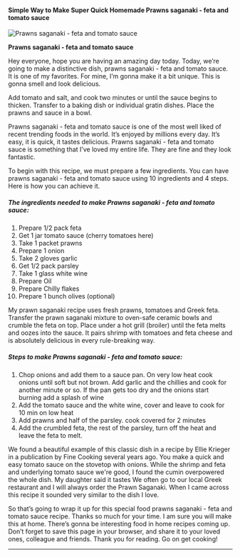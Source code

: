             

#### Simple Way to Make Super Quick Homemade Prawns saganaki - feta and tomato sauce

![Prawns saganaki - feta and tomato sauce](https://img-global.cpcdn.com/recipes/478b3a0e3dbb71a4/751x532cq70/prawns-saganaki-feta-and-tomato-sauce-recipe-main-photo.jpg)

**Prawns saganaki - feta and tomato sauce**

Hey everyone, hope you are having an amazing day today. Today, we’re going to make a distinctive dish, prawns saganaki - feta and tomato sauce. It is one of my favorites. For mine, I’m gonna make it a bit unique. This is gonna smell and look delicious.

Add tomato and salt, and cook two minutes or until the sauce begins to thicken. Transfer to a baking dish or individual gratin dishes. Place the prawns and sauce in a bowl.

Prawns saganaki - feta and tomato sauce is one of the most well liked of recent trending foods in the world. It’s enjoyed by millions every day. It’s easy, it is quick, it tastes delicious. Prawns saganaki - feta and tomato sauce is something that I’ve loved my entire life. They are fine and they look fantastic.

To begin with this recipe, we must prepare a few ingredients. You can have prawns saganaki - feta and tomato sauce using 10 ingredients and 4 steps. Here is how you can achieve it.

##### The ingredients needed to make Prawns saganaki - feta and tomato sauce:

1.  Prepare 1/2 pack feta
2.  Get 1 jar tomato sauce (cherry tomatoes here)
3.  Take 1 packet prawns
4.  Prepare 1 onion
5.  Take 2 gloves garlic
6.  Get 1/2 pack parsley
7.  Take 1 glass white wine
8.  Prepare Oil
9.  Prepare Chilly flakes
10.  Prepare 1 bunch olives (optional)

My prawn saganaki recipe uses fresh prawns, tomatoes and Greek feta. Transfer the prawn saganaki mixture to oven-safe ceramic bowls and crumble the feta on top. Place under a hot grill (broiler) until the feta melts and oozes into the sauce. It pairs shrimp with tomatoes and feta cheese and is absolutely delicious in every rule-breaking way.

##### Steps to make Prawns saganaki - feta and tomato sauce:

1.  Chop onions and add them to a sauce pan. On very low heat cook onions until soft but not brown. Add garlic and the chillies and cook for another minute or so. If the pan gets too dry and the onions start burning add a splash of wine
2.  Add the tomato sauce and the white wine, cover and leave to cook for 10 min on low heat
3.  Add prawns and half of the parsley. cook covered for 2 minutes
4.  Add the crumbled feta, the rest of the parsley, turn off the heat and leave the feta to melt.

We found a beautiful example of this classic dish in a recipe by Ellie Krieger in a publication by Fine Cooking several years ago. You make a quick and easy tomato sauce on the stovetop with onions. While the shrimp and feta and underlying tomato sauce we're good, I found the cumin overpowered the whole dish. My daughter said it tastes We often go to our local Greek restaurant and I will always order the Prawn Saganaki. When I came across this recipe it sounded very similar to the dish I love.

So that’s going to wrap it up for this special food prawns saganaki - feta and tomato sauce recipe. Thanks so much for your time. I am sure you will make this at home. There’s gonna be interesting food in home recipes coming up. Don’t forget to save this page in your browser, and share it to your loved ones, colleague and friends. Thank you for reading. Go on get cooking!

* * *